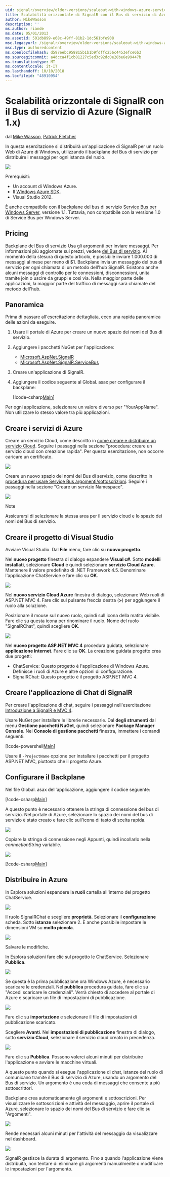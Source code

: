```yaml
---
uid: signalr/overview/older-versions/scaleout-with-windows-azure-service-bus
title: Scalabilità orizzontale di SignalR con il Bus di servizio di Azure (SignalR 1.x) | Microsoft Docs
author: MikeWasson
description: ''
ms.author: riande
ms.date: 05/01/2013
ms.assetid: 501db899-e68c-49ff-81b2-1dc561bfe908
msc.legacyurl: /signalr/overview/older-versions/scaleout-with-windows-azure-service-bus
msc.type: authoredcontent
ms.openlocfilehash: d597eebc958815b1b1b9fdffc256c4453efce6b3
ms.sourcegitcommit: a4dcca4f1cb81227c5ed3c92dc0e28be6e99447b
ms.translationtype: MT
ms.contentlocale: it-IT
ms.lasthandoff: 10/10/2018
ms.locfileid: "48910954"
---
```

<a name="signalr-scaleout-with-azure-service-bus-signalr-1x"></a>Scalabilità orizzontale di SignalR con il Bus di servizio di Azure (SignalR 1.x)
====================
dal [Mike Wasson](https://github.com/MikeWasson), [Patrick Fletcher](https://github.com/pfletcher)

In questa esercitazione si distribuirà un'applicazione di SignalR per un ruolo Web di Azure di Windows, utilizzando il backplane del Bus di servizio per distribuire i messaggi per ogni istanza del ruolo.

![](scaleout-with-windows-azure-service-bus/_static/image1.png)

Prerequisiti:

- Un account di Windows Azure.
- Il [Windows Azure SDK](https://go.microsoft.com/fwlink/?linkid=254364&amp;clcid=0x409).
- Visual Studio 2012.

È anche compatibile con il backplane del bus di servizio [Service Bus per Windows Server](https://msdn.microsoft.com/library/windowsazure/dn282144.aspx), versione 1.1. Tuttavia, non compatibile con la versione 1.0 di Service Bus per Windows Server.

## <a name="pricing"></a>Pricing

Backplane del Bus di servizio Usa gli argomenti per inviare messaggi. Per informazioni più aggiornate sui prezzi, vedere [del Bus di servizio](https://azure.microsoft.com/pricing/details/service-bus/). Al momento della stesura di questo articolo, è possibile inviare 1.000.000 di messaggi al mese per meno di $1. Backplane invia un messaggio del bus di servizio per ogni chiamata di un metodo dell'hub SignalR. Esistono anche alcuni messaggi di controllo per le connessioni, disconnessioni, unita tramite join o uscire da gruppi e così via. Nella maggior parte delle applicazioni, la maggior parte del traffico di messaggi sarà chiamate del metodo dell'hub.

## <a name="overview"></a>Panoramica

Prima di passare all'esercitazione dettagliata, ecco una rapida panoramica delle azioni da eseguire.

1. Usare il portale di Azure per creare un nuovo spazio dei nomi del Bus di servizio.
2. Aggiungere i pacchetti NuGet per l'applicazione: 

    - [Microsoft.AspNet.SignalR](http://nuget.org/packages/Microsoft.AspNet.SignalR)
    - [Microsoft.AspNet.SignalR.ServiceBus](http://www.nuget.org/packages/SignalR.WindowsAzureServiceBus)
3. Creare un'applicazione di SignalR.
4. Aggiungere il codice seguente al Global. asax per configurare il backplane: 

    [!code-csharp[Main](scaleout-with-windows-azure-service-bus/samples/sample1.cs)]

Per ogni applicazione, selezionare un valore diverso per "YourAppName". Non utilizzare lo stesso valore tra più applicazioni.

## <a name="create-the-azure-services"></a>Creare i servizi di Azure

Creare un servizio Cloud, come descritto in [come creare e distribuire un servizio Cloud](https://docs.microsoft.com/azure/cloud-services/cloud-services-how-to-create-deploy). Seguire i passaggi nella sezione "procedura: creare un servizio cloud con creazione rapida". Per questa esercitazione, non occorre caricare un certificato.

![](scaleout-with-windows-azure-service-bus/_static/image2.png)

Creare un nuovo spazio dei nomi del Bus di servizio, come descritto in [procedura per usare Service Bus argomenti/sottoscrizioni](https://docs.microsoft.com/azure/service-bus-messaging/service-bus-dotnet-how-to-use-topics-subscriptions). Seguire i passaggi nella sezione "Creare un servizio Namespace".

![](scaleout-with-windows-azure-service-bus/_static/image3.png)

> [!NOTE]
> Assicurarsi di selezionare la stessa area per il servizio cloud e lo spazio dei nomi del Bus di servizio.


## <a name="create-the-visual-studio-project"></a>Creare il progetto di Visual Studio

Avviare Visual Studio. Dal **File** menu, fare clic su **nuovo progetto**.

Nel **nuovo progetto** finestra di dialogo espandere **Visual c#**. Sotto **modelli installati**, selezionare **Cloud** e quindi selezionare **servizio Cloud Azure**. Mantenere il valore predefinito di .NET Framework 4.5. Denominare l'applicazione ChatService e fare clic su **OK**.

![](scaleout-with-windows-azure-service-bus/_static/image4.png)

Nel **nuovo servizio Cloud Azure** finestra di dialogo, selezionare Web ruoli di ASP.NET MVC 4. Fare clic sul pulsante freccia destra (**&gt;**) per aggiungere il ruolo alla soluzione.

Posizionare il mouse sul nuovo ruolo, quindi sull'icona della matita visibile. Fare clic su questa icona per rinominare il ruolo. Nome del ruolo "SignalRChat", quindi scegliere **OK**.

![](scaleout-with-windows-azure-service-bus/_static/image5.png)

Nel **nuovo progetto ASP.NET MVC 4** procedura guidata, selezionare **applicazione Internet**. Fare clic su **OK**. La creazione guidata progetto crea due progetti:

- ChatService: Questo progetto è l'applicazione di Windows Azure. Definisce i ruoli di Azure e altre opzioni di configurazione.
- SignalRChat: Questo progetto è il progetto ASP.NET MVC 4.

## <a name="create-the-signalr-chat-application"></a>Creare l'applicazione di Chat di SignalR

Per creare l'applicazione di chat, seguire i passaggi nell'esercitazione [Introduzione a SignalR e MVC 4](tutorial-getting-started-with-signalr-and-mvc-4.md).

Usare NuGet per installare le librerie necessarie. Dal **degli strumenti** dal menu **Gestione pacchetti NuGet**, quindi selezionare **Package Manager Console**. Nel **Console di gestione pacchetti** finestra, immettere i comandi seguenti:

[!code-powershell[Main](scaleout-with-windows-azure-service-bus/samples/sample2.ps1)]

Usare il `-ProjectName` opzione per installare i pacchetti per il progetto ASP.NET MVC, piuttosto che il progetto Azure.

## <a name="configure-the-backplane"></a>Configurare il Backplane

Nel file Global. asax dell'applicazione, aggiungere il codice seguente:

[!code-csharp[Main](scaleout-with-windows-azure-service-bus/samples/sample3.cs)]

A questo punto è necessario ottenere la stringa di connessione del bus di servizio. Nel portale di Azure, selezionare lo spazio dei nomi del bus di servizio è stato creato e fare clic sull'icona di tasto di scelta rapida.

![](scaleout-with-windows-azure-service-bus/_static/image6.png)

Copiare la stringa di connessione negli Appunti, quindi incollarlo nella *connectionString* variabile.

![](scaleout-with-windows-azure-service-bus/_static/image7.png)

[!code-csharp[Main](scaleout-with-windows-azure-service-bus/samples/sample4.cs)]

## <a name="deploy-to-azure"></a>Distribuire in Azure

In Esplora soluzioni espandere la **ruoli** cartella all'interno del progetto ChatService.

![](scaleout-with-windows-azure-service-bus/_static/image8.png)

Il ruolo SignalRChat e scegliere **proprietà**. Selezionare il **configurazione** scheda. Sotto **istanze** selezionare 2. È anche possibile impostare le dimensioni VM su **molto piccola**.

![](scaleout-with-windows-azure-service-bus/_static/image9.png)

Salvare le modifiche.

In Esplora soluzioni fare clic sul progetto le ChatService. Selezionare **Pubblica**.

![](scaleout-with-windows-azure-service-bus/_static/image10.png)

Se questa è la prima pubblicazione ora Windows Azure, è necessario scaricare le credenziali. Nel **pubblica** procedura guidata, fare clic su "Accedi scaricare le credenziali". Verrà chiesto di accedere al portale di Azure e scaricare un file di impostazioni di pubblicazione.

![](scaleout-with-windows-azure-service-bus/_static/image11.png)

Fare clic su **importazione** e selezionare il file di impostazioni di pubblicazione scaricato.

Scegliere **Avanti**. Nel **impostazioni di pubblicazione** finestra di dialogo, sotto **servizio Cloud**, selezionare il servizio cloud creato in precedenza.

![](scaleout-with-windows-azure-service-bus/_static/image12.png)

Fare clic su **Pubblica**. Possono volerci alcuni minuti per distribuire l'applicazione e avviare le macchine virtuali.

A questo punto quando si esegue l'applicazione di chat, istanze del ruolo di comunicano tramite il Bus di servizio di Azure, usando un argomento del Bus di servizio. Un argomento è una coda di messaggi che consente a più sottoscrittori.

Backplane crea automaticamente gli argomenti e sottoscrizioni. Per visualizzare le sottoscrizioni e attività del messaggio, aprire il portale di Azure, selezionare lo spazio dei nomi del Bus di servizio e fare clic su "Argomenti".

![](scaleout-with-windows-azure-service-bus/_static/image13.png)

Rende necessari alcuni minuti per l'attività del messaggio da visualizzare nel dashboard.

![](scaleout-with-windows-azure-service-bus/_static/image14.png)

SignalR gestisce la durata di argomento. Fino a quando l'applicazione viene distribuita, non tentare di eliminare gli argomenti manualmente o modificare le impostazioni per l'argomento.
